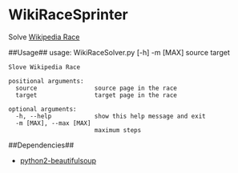 WikiRaceSprinter
================

Solve [Wikipedia Race](http://en.wikipedia.org/wiki/Wikipedia:Wikirace)

##Usage##
	usage: WikiRaceSolver.py [-h] -m [MAX] source target

	Slove Wikipedia Race

	positional arguments:
	  source                source page in the race
	  target                target page in the race

	optional arguments:
	  -h, --help            show this help message and exit
	  -m [MAX], --max [MAX]
							maximum steps
##Dependencies##
* [python2-beautifulsoup](http://www.crummy.com/software/BeautifulSoup/)
